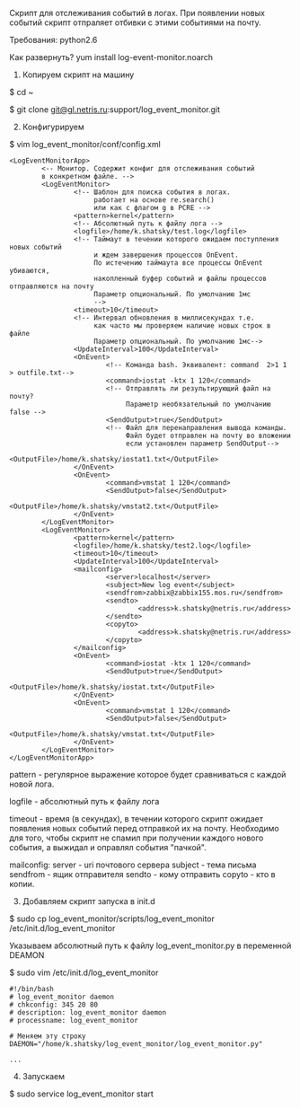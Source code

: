 Скрипт для отслеживания событий в логах. При появлении новых событий скрипт
отпраляет отбивки с этими событиями на почту.

Требования: python2.6

Как развернуть?
yum install log-event-monitor.noarch

1. Копируем скрипт на машину

$ cd ~

$ git clone git@gl.netris.ru:support/log_event_monitor.git

2. Конфигурируем

$ vim log_event_monitor/conf/config.xml

```
<LogEventMonitorApp>
        <-- Монитор. Содержит конфиг для отслеживания событий
		в конкретном файле. -->
        <LogEventMonitor>
                <!-- Шаблон для поиска события в логах.
                     работает на основе re.search()
                     или как с флагом g в PCRE -->
                <pattern>kernel</pattern>
                <!-- Абсолютный путь к файлу лога -->
                <logfile>/home/k.shatsky/test.log</logfile>
                <!-- Таймаут в течении которого ожидаем поступления новых событий
                     и ждем завершения процессов OnEvent.
                     По истечению таймаута все процессы OnEvent убиваются,
                     накопленный буфер событий и файлы процессов отправляются на почту
                     Параметр опциональный. По умолчанию 1мс
                     -->
                <timeout>10</timeout>
                <!-- Интервал обновления в миллисекундах т.е.
                     как часто мы проверяем наличие новых строк в файле
                     Параметр опциональный. По умолчанию 1мс-->
                <UpdateInterval>100</UpdateInterval>
                <OnEvent>
                        <!-- Команда bash. Эквивалент: command  2>1 1 > outfile.txt-->
                        <command>iostat -ktx 1 120</command>
                        <!-- Отправлять ли результирующий файл на почту?
                             Параметр необязательный по умолчанию false -->
                        <SendOutput>true</SendOutput>
                        <!-- Файл для перенаправления вывода команды.
                             Файл будет отправлен на почту во вложении
                             если установлен параметр SendOutput-->
                        <OutputFile>/home/k.shatsky/iostat1.txt</OutputFile>
                </OnEvent>
                <OnEvent>
                        <command>vmstat 1 120</command>
                        <SendOutput>false</SendOutput>
                        <OutputFile>/home/k.shatsky/vmstat2.txt</OutputFile>
                </OnEvent>
        </LogEventMonitor>
        <LogEventMonitor>
                <pattern>kernel</pattern>
                <logfile>/home/k.shatsky/test2.log</logfile>
                <timeout>10</timeout>
                <UpdateInterval>100</UpdateInterval>
                <mailconfig>
                        <server>localhost</server>
                        <subject>New log event</subject>
                        <sendfrom>zabbix@zabbix155.mos.ru</sendfrom>
                        <sendto>
                                <address>k.shatsky@netris.ru</address>
                        </sendto>
                        <copyto>
                                <address>k.shatsky@netris.ru</address>
                        </copyto>
                </mailconfig>
                <OnEvent>
                        <command>iostat -ktx 1 120</command>
                        <SendOutput>true</SendOutput>
                        <OutputFile>/home/k.shatsky/iostat.txt</OutputFile>
                </OnEvent>
                <OnEvent>
                        <command>vmstat 1 120</command>
                        <SendOutput>false</SendOutput>
                        <OutputFile>/home/k.shatsky/vmstat.txt</OutputFile>
                </OnEvent>
        </LogEventMonitor>
</LogEventMonitorApp>

```
pattern - регулярное выражение которое будет сравниваться с каждой новой 
лога.

logfile - абсолютный путь к файлу лога

timeout - время (в секундах), в течении которого скрипт ожидает появления
новых событий перед отправкой их на почту. Необходимо для того, чтобы
скрипт не спамил при получении каждого нового события, а выжидал и оправлял
события "пачкой".

mailconfig:
    server - uri почтового сервера
    subject - тема письма
    sendfrom - ящик отправителя
    sendto - кому отправить
    copyto - кто в копии.
    
3. Добавляем скрипт запуска в init.d

$ sudo cp log_event_monitor/scripts/log_event_monitor /etc/init.d/log_event_monitor

Указываем абсолютный путь к файлу log_event_monitor.py в переменной DEAMON

$ sudo vim /etc/init.d/log_event_monitor

```
#!/bin/bash
# log_event_monitor daemon
# chkconfig: 345 20 80
# description: log_event_monitor daemon
# processname: log_event_monitor

# Меняем эту строку
DAEMON="/home/k.shatsky/log_event_monitor/log_event_monitor.py"

...

```



4. Запускаем 

$ sudo service log_event_monitor start